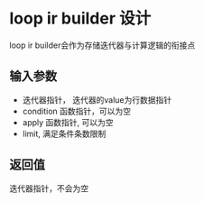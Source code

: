 # loop ir builder 设计

loop ir builder会作为存储迭代器与计算逻辑的衔接点

## 输入参数

* 迭代器指针， 迭代器的value为行数据指针
* condition 函数指针，可以为空
* apply 函数指针, 可以为空
* limit, 满足条件条数限制

## 返回值 

迭代器指针，不会为空
